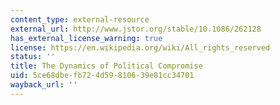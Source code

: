 ```yaml
---
content_type: external-resource
external_url: http://www.jstor.org/stable/10.1086/262128
has_external_license_warning: true
license: https://en.wikipedia.org/wiki/All_rights_reserved
status: ''
title: The Dynamics of Political Compromise
uid: 5ce68dbe-fb72-4d59-8106-39e81cc34701
wayback_url: ''
---
```

